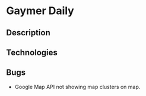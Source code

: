 # Gaymer Daily

## Description

## Technologies

## Bugs

- Google Map API not showing map clusters on map.